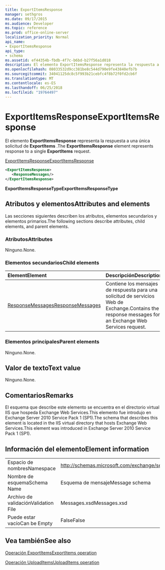 ```yaml
---
title: ExportItemsResponse
manager: sethgros
ms.date: 09/17/2015
ms.audience: Developer
ms.topic: reference
ms.prod: office-online-server
localization_priority: Normal
api_name:
- ExportItemsResponse
api_type:
- schema
ms.assetid: ef44354b-fbdb-4f7c-b6bd-b27f56a1d018
description: El elemento ExportItemsResponse representa la respuesta a una única solicitud de ExportItems.
ms.openlocfilehash: 08033532d9cc381be8c544d790e9fe43840efb7b
ms.sourcegitcommit: 34041125dc8c5f993b21cebfc4f8b72f0fd2cb6f
ms.translationtype: MT
ms.contentlocale: es-ES
ms.lasthandoff: 06/25/2018
ms.locfileid: "19764497"
---
```

# <a name="exportitemsresponse"></a><span data-ttu-id="4a156-103">ExportItemsResponse</span><span class="sxs-lookup"><span data-stu-id="4a156-103">ExportItemsResponse</span></span>

<span data-ttu-id="4a156-104">El elemento **ExportItemsResponse** representa la respuesta a una única solicitud de **ExportItems** .</span><span class="sxs-lookup"><span data-stu-id="4a156-104">The **ExportItemsResponse** element represents response to a single **ExportItems** request.</span></span> 
  
[<span data-ttu-id="4a156-105">ExportItemsResponse</span><span class="sxs-lookup"><span data-stu-id="4a156-105">ExportItemsResponse</span></span>](exportitemsresponse.md)
  
```XML
<ExportItemsResponse>
   <ResponseMessages/>
</ExportItemsResponse>
```

 <span data-ttu-id="4a156-106">**ExportItemsResponseType**</span><span class="sxs-lookup"><span data-stu-id="4a156-106">**ExportItemsResponseType**</span></span>
## <a name="attributes-and-elements"></a><span data-ttu-id="4a156-107">Atributos y elementos</span><span class="sxs-lookup"><span data-stu-id="4a156-107">Attributes and elements</span></span>

<span data-ttu-id="4a156-108">Las secciones siguientes describen los atributos, elementos secundarios y elementos primarios.</span><span class="sxs-lookup"><span data-stu-id="4a156-108">The following sections describe attributes, child elements, and parent elements.</span></span>
  
### <a name="attributes"></a><span data-ttu-id="4a156-109">Atributos</span><span class="sxs-lookup"><span data-stu-id="4a156-109">Attributes</span></span>

<span data-ttu-id="4a156-110">Ninguno.</span><span class="sxs-lookup"><span data-stu-id="4a156-110">None.</span></span>
  
### <a name="child-elements"></a><span data-ttu-id="4a156-111">Elementos secundarios</span><span class="sxs-lookup"><span data-stu-id="4a156-111">Child elements</span></span>

|<span data-ttu-id="4a156-112">**Element**</span><span class="sxs-lookup"><span data-stu-id="4a156-112">**Element**</span></span>|<span data-ttu-id="4a156-113">**Descripción**</span><span class="sxs-lookup"><span data-stu-id="4a156-113">**Description**</span></span>|
|:-----|:-----|
|[<span data-ttu-id="4a156-114">ResponseMessages</span><span class="sxs-lookup"><span data-stu-id="4a156-114">ResponseMessages</span></span>](responsemessages.md) <br/> |<span data-ttu-id="4a156-115">Contiene los mensajes de respuesta para una solicitud de servicios Web de Exchange.</span><span class="sxs-lookup"><span data-stu-id="4a156-115">Contains the response messages for an Exchange Web Services request.</span></span>  <br/> |
   
### <a name="parent-elements"></a><span data-ttu-id="4a156-116">Elementos principales</span><span class="sxs-lookup"><span data-stu-id="4a156-116">Parent elements</span></span>

<span data-ttu-id="4a156-117">Ninguno.</span><span class="sxs-lookup"><span data-stu-id="4a156-117">None.</span></span>
  
## <a name="text-value"></a><span data-ttu-id="4a156-118">Valor de texto</span><span class="sxs-lookup"><span data-stu-id="4a156-118">Text value</span></span>

<span data-ttu-id="4a156-119">Ninguno.</span><span class="sxs-lookup"><span data-stu-id="4a156-119">None.</span></span>
  
## <a name="remarks"></a><span data-ttu-id="4a156-120">Comentarios</span><span class="sxs-lookup"><span data-stu-id="4a156-120">Remarks</span></span>

<span data-ttu-id="4a156-121">El esquema que describe este elemento se encuentra en el directorio virtual IIS que hospeda Exchange Web Services.This elemento fue introdujo en Exchange Server 2010 Service Pack 1 (SP1).</span><span class="sxs-lookup"><span data-stu-id="4a156-121">The schema that describes this element is located in the IIS virtual directory that hosts Exchange Web Services.This element was introduced in Exchange Server 2010 Service Pack 1 (SP1).</span></span>
  
## <a name="element-information"></a><span data-ttu-id="4a156-122">Información del elemento</span><span class="sxs-lookup"><span data-stu-id="4a156-122">Element information</span></span>

|||
|:-----|:-----|
|<span data-ttu-id="4a156-123">Espacio de nombres</span><span class="sxs-lookup"><span data-stu-id="4a156-123">Namespace</span></span>  <br/> |http://schemas.microsoft.com/exchange/services/2006/messages  <br/> |
|<span data-ttu-id="4a156-124">Nombre de esquema</span><span class="sxs-lookup"><span data-stu-id="4a156-124">Schema Name</span></span>  <br/> |<span data-ttu-id="4a156-125">Esquema de mensaje</span><span class="sxs-lookup"><span data-stu-id="4a156-125">Message schema</span></span>  <br/> |
|<span data-ttu-id="4a156-126">Archivo de validación</span><span class="sxs-lookup"><span data-stu-id="4a156-126">Validation File</span></span>  <br/> |<span data-ttu-id="4a156-127">Messages.xsd</span><span class="sxs-lookup"><span data-stu-id="4a156-127">Messages.xsd</span></span>  <br/> |
|<span data-ttu-id="4a156-128">Puede estar vacío</span><span class="sxs-lookup"><span data-stu-id="4a156-128">Can be Empty</span></span>  <br/> |<span data-ttu-id="4a156-129">False</span><span class="sxs-lookup"><span data-stu-id="4a156-129">False</span></span>  <br/> |
   
## <a name="see-also"></a><span data-ttu-id="4a156-130">Vea también</span><span class="sxs-lookup"><span data-stu-id="4a156-130">See also</span></span>



[<span data-ttu-id="4a156-131">Operación ExportItems</span><span class="sxs-lookup"><span data-stu-id="4a156-131">ExportItems operation</span></span>](exportitems-operation.md)
  
[<span data-ttu-id="4a156-132">Operación UploadItems</span><span class="sxs-lookup"><span data-stu-id="4a156-132">UploadItems operation</span></span>](uploaditems-operation.md)

